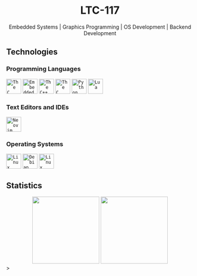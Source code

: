 <h1 align="center">LTC-117</h1>

<p align="center">
    Embedded Systems | Graphics Programming | OS Development | Backend Development
</p>

## Technologies
### Programming Languages
<code><img width="40px" src="https://cdn.jsdelivr.net/gh/devicons/devicon@latest/icons/c/c-original.svg" title="The C Programming Language"/></code>
<code><img width="40px" src="https://cdn.jsdelivr.net/gh/devicons/devicon@latest/icons/embeddedc/embeddedc-original.svg" title="Embedded C Programming"/></code>
<code><img width="40px" src="https://cdn.jsdelivr.net/gh/devicons/devicon@latest/icons/cplusplus/cplusplus-original.svg" title="The C++ Programming Language"/></code>
<code><img width="40px" src="https://cdn.jsdelivr.net/gh/devicons/devicon@latest/icons/c/c-original.svg" title="The C Programming Language"/></code>
<code><img width="40px" src="https://cdn.jsdelivr.net/gh/devicons/devicon/icons/python/python-original.svg" title="Python"/></code>
<code><img width="40px" src="https://cdn.jsdelivr.net/gh/devicons/devicon@latest/icons/lua/lua-original.svg" title="Lua"/></code>

### Text Editors and IDEs
<code><img width="40px" src="https://cdn.jsdelivr.net/gh/devicons/devicon@latest/icons/neovim/neovim-original-wordmark.svg" title="Neovim"/></code>

### Operating Systems 
<code><img width="40px" src="https://cdn.jsdelivr.net/gh/devicons/devicon@latest/icons/linux/linux-original.svg" title="Linux"/></code>
<code><img width="40px" src="https://cdn.jsdelivr.net/gh/devicons/devicon@latest/icons/debian/debian-plain-wordmark.svg" title="Debian Linux"/></code>
<code><img width="40px" src="https://cdn.jsdelivr.net/gh/devicons/devicon@latest/icons/linuxmint/linuxmint-original-wordmark.svg" title="Linux Mint"/></code>

## Statistics
<div align="center">
  <img height="180em" src="https://github-readme-stats.vercel.app/api?username=LTC-117&show_icons=true&theme=transparent&count_private=true" />
  <img height="180em" src="https://github-readme-stats.vercel.app/api/top-langs/?username=LTC-117&layout=compact&langs_count=7&theme=transparent"/>
</div>
>
